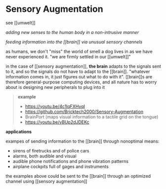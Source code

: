 # Sensory Augmentation

see [[umwelt]]

_adding new senses to the human body in a non-intrusive manner_

_feeding information into the [[brain]] via unusual sensory channels_

as humans, we don't "miss" the world of smell a dog lives in as we have never experienced it. "we are firmly settled in our [[umwelt]]"

in the case of [[sensory augmentation]], **the brain** adapts to the signals sent to it, and so the signals do not have to adapt to the [[brain]]. "whatever information comes in, it just figures out what to do with it". [[brain]]s are therefore general-purpose computing devices, and all nature has to worry about is designing new peripherals to plug into it

> **example**
>
> - <https://youtu.be/4c1lqFXHvqI>
> - <https://github.com/Bricktech2000/Sensory-Augmentation>
> - BrainPort (maps visual information to a tactile grid on the tongue)
> - <https://youtu.be/vBUp2dJDEKc>

**applications**

exampes of sending information to the [[brain]] through nonoptimal means:

- sirens of firetrucks and of police cars
- alarms, both audible and visual
- audible phone notifications and phone vibration patterns
- airplane cockpits full of gages and instruments

the examples above could be sent to the [[brain]] through an optimized channel using [[sensory augmentation]]

